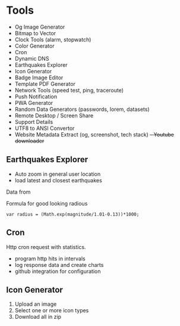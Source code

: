 # Tools

- Og Image Generator
- Bitmap to Vector
- Clock Tools (alarm, stopwatch)
- Color Generator
- Cron
- Dynamic DNS
- Earthquakes Explorer
- Icon Generator
- Badge Image Editor
- Template PDF Generator
- Network Tools (speed test, ping, traceroute)
- Push Notification
- PWA Generator
- Random Data Generators (passwords, lorem, datasets)
- Remote Desktop / Screen Share
- Support Details
- UTF8 to ANSI Convertor
- Website Metadata Extract (og, screenshot, tech stack)
~~- Youtube downloader~~

## Earthquakes Explorer

- Auto zoom in general user location
- load latest and closest earthquakes

Data from

Formula for good looking radious

    var radius = (Math.exp(magnitude/1.01-0.13))*1000;

## Cron

Http cron request with statistics.

- program http hits in intervals
- log response data and create charts
- github integration for configuration

## Icon Generator

1. Upload an image
2. Select one or more icon types
3. Download all in zip
